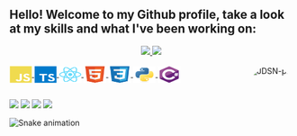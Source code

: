 ## Hello! Welcome to my Github profile, take a look at my skills and what I've been working on:
<div align="center">
  <a href="https://github.com/joaodavisn">
  <img height="150em" src="https://github-readme-stats.vercel.app/api?username=joaodavisn&show_icons=true&theme=radical&include_all_commits=true&count_private=true&bg_color=151617&border_color=3d4145&title_color=00f2ff&text_color=59f7ff&icon_color=00d9ff"/>
  <img height="150em" src="https://github-readme-stats.vercel.app/api/top-langs/?username=joaodavisn&layout=compact&langs_count=7&theme=radical&bg_color=151617&border_color=3d4145&title_color=00f2ff&text_color=59f7ff&icon_color=00d9ff"/>
</div>
<div style="display: inline_block"><br>
  <img align="center" alt="JDSN-Js" height="30" width="40" src="https://raw.githubusercontent.com/devicons/devicon/master/icons/javascript/javascript-plain.svg">
  <img align="center" alt="JDSN-Ts" height="30" width="40" src="https://raw.githubusercontent.com/devicons/devicon/master/icons/typescript/typescript-plain.svg">
  <img align="center" alt="JDSN-React" height="30" width="40" src="https://raw.githubusercontent.com/devicons/devicon/master/icons/react/react-original.svg">
  <img align="center" alt="JDSN-HTML" height="30" width="40" src="https://raw.githubusercontent.com/devicons/devicon/master/icons/html5/html5-original.svg">
  <img align="center" alt="JDSN-CSS" height="30" width="40" src="https://raw.githubusercontent.com/devicons/devicon/master/icons/css3/css3-original.svg">
  <img align="center" alt="JDSN-Python" height="30" width="40" src="https://raw.githubusercontent.com/devicons/devicon/master/icons/python/python-original.svg">
  <img align="center" alt="JDSN-Csharp" height="30" width="40" src="https://raw.githubusercontent.com/devicons/devicon/master/icons/csharp/csharp-original.svg">
  <img align="right" alt="JDSN-pic" height="120" style="border-radius:100px;" src="https://pbs.twimg.com/profile_images/1557383924401176576/_qdjfAGj_400x400.jpg">
</div>
  
  ##
 
<div> 
  <a href="https://instagram.com/joaodavisn" target="_blank"><img src="https://img.shields.io/badge/-Instagram-a34e60?style=for-the-badge&logo=instagram&logoColor=white" target="_blank"></a>
 	<a href="https://www.twitter.com/joaodavisn" target="_blank"><img src="https://img.shields.io/badge/Twitter-4e8aa3?style=for-the-badge&logo=twitter&logoColor=white" target="_blank"></a>
  <a href = "mailto:joaodavisn+githubMail@gmail.com"><img src="https://img.shields.io/badge/-Gmail-b84646?style=for-the-badge&logo=gmail&logoColor=white" target="_blank"></a>
  <a href="https://www.linkedin.com/in/joaodavi/" target="_blank"><img src="https://img.shields.io/badge/-LinkedIn-4675b8?style=for-the-badge&logo=linkedin&logoColor=white" target="_blank"></a> 
 
  ![Snake animation](https://github.com/joaodavisn/rafaballerini/blob/output/github-contribution-grid-snake.svg)
 
</div>
